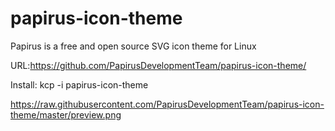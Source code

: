 # papirus-icon-theme
Papirus is a free and open source SVG icon theme for Linux

URL:https://github.com/PapirusDevelopmentTeam/papirus-icon-theme/

Install: kcp -i papirus-icon-theme

https://raw.githubusercontent.com/PapirusDevelopmentTeam/papirus-icon-theme/master/preview.png
